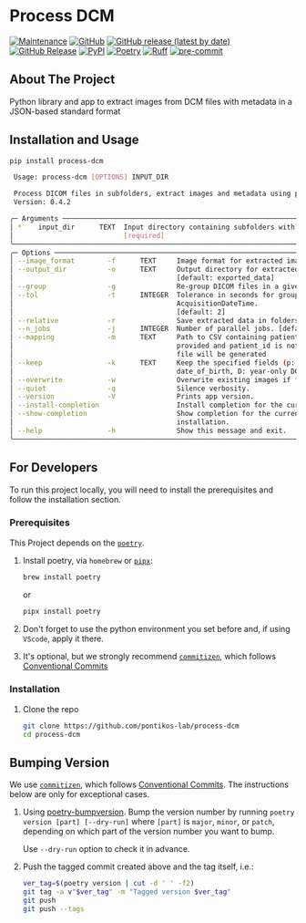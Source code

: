 # Process DCM

[![Maintenance](https://img.shields.io/badge/Maintained%3F-yes-green.svg?style=plastic)](https://github.com/pontikos-lab/process-dcm/graphs/commit-activity)
[![GitHub](https://img.shields.io/github/license/pontikos-lab/process-dcm?style=plastic)](https://github.com/pontikos-lab/process-dcm)
[![GitHub release (latest by date)](https://img.shields.io/github/v/release/pontikos-lab/process-dcm?display_name=tag&logo=github&style=plastic)](https://github.com/pontikos-lab/process-dcm)
[![GitHub Release](https://img.shields.io/github/release-date/pontikos-lab/process-dcm?style=plastic&logo=github)](https://github.com/pontikos-lab/process-dcm)
[![PyPI](https://img.shields.io/pypi/v/process-dcm?style=plastic&logo=pypi)](https://pypi.org/project/process-dcm/)
[![Poetry](https://img.shields.io/endpoint?style=plastic&url=https://python-poetry.org/badge/v0.json)](https://python-poetry.org/)
[![Ruff](https://img.shields.io/endpoint?style=plastic&url=https://raw.githubusercontent.com/astral-sh/ruff/main/assets/badge/v2.json)](https://github.com/astral-sh/ruff)
[![pre-commit](https://img.shields.io/badge/pre--commit-enabled-brightgreen?logo=pre-commit&logoColor=white&style=plastic)](https://github.com/pre-commit/pre-commit)

## About The Project

Python library and app to extract images from DCM files with metadata in a JSON-based standard format

## Installation and Usage

```bash
pip install process-dcm
```

```bash
 Usage: process-dcm [OPTIONS] INPUT_DIR

 Process DICOM files in subfolders, extract images and metadata using parallel processing.
 Version: 0.4.2

╭─ Arguments ─────────────────────────────────────────────────────────────────────────────────────────────────╮
│ *    input_dir      TEXT  Input directory containing subfolders with DICOM files. [default: None]           │
│                           [required]                                                                        │
╰─────────────────────────────────────────────────────────────────────────────────────────────────────────────╯
╭─ Options ───────────────────────────────────────────────────────────────────────────────────────────────────╮
│ --image_format        -f      TEXT     Image format for extracted images (png, jpg, webp). [default: png]   │
│ --output_dir          -o      TEXT     Output directory for extracted images and metadata.                  │
│                                        [default: exported_data]                                             │
│ --group               -g               Re-group DICOM files in a given folder by AcquisitionDateTime.       │
│ --tol                 -t      INTEGER  Tolerance in seconds for grouping DICOM files by                     │
│                                        AcquisitionDateTime.                                                 │
│                                        [default: 2]                                                         │
│ --relative            -r               Save extracted data in folders relative to _input_dir_.              │
│ --n_jobs              -j      INTEGER  Number of parallel jobs. [default: 1]                                │
│ --mapping             -m      TEXT     Path to CSV containing patient_id to study_id mapping. If not        │
│                                        provided and patient_id is not anonymised, a 'study_2_patient.csv'   │
│                                        file will be generated                                               │
│ --keep                -k      TEXT     Keep the specified fields (p: patient_key, n: names, d:              │
│                                        date_of_birth, D: year-only DOB, g: gender)                          │
│ --overwrite           -w               Overwrite existing images if found.                                  │
│ --quiet               -q               Silence verbosity.                                                   │
│ --version             -V               Prints app version.                                                  │
│ --install-completion                   Install completion for the current shell.                            │
│ --show-completion                      Show completion for the current shell, to copy it or customize the   │
│                                        installation.                                                        │
│ --help                -h               Show this message and exit.                                          │
╰─────────────────────────────────────────────────────────────────────────────────────────────────────────────╯
```

## For Developers

To run this project locally, you will need to install the prerequisites and follow the installation section.

### Prerequisites

This Project depends on the [`poetry`](https://python-poetry.org/).

1. Install poetry, via `homebrew` or [`pipx`](https://github.com/pypa/pipx):

   ```bash
   brew install poetry
   ```

   or

   ```bash
   pipx install poetry
   ```

2. Don't forget to use the python environment you set before and, if using `VScode`, apply it there.

3. It's optional, but we strongly recommend [`commitizen`](https://github.com/commitizen-tools/commitizen), which follows [Conventional Commits](https://www.conventionalcommits.org/)

### Installation

1. Clone the repo

   ```sh
   git clone https://github.com/pontikos-lab/process-dcm
   cd process-dcm
   ```

## Bumping Version

We use [`commitizen`](https://github.com/commitizen-tools/commitizen), which follows [Conventional Commits](https://www.conventionalcommits.org/). The instructions below are only for exceptional cases.

1. Using [poetry-bumpversion](https://github.com/monim67/poetry-bumpversion). Bump the version number by running `poetry version [part] [--dry-run]` where `[part]` is `major`, `minor`, or `patch`, depending on which part of the version number you want to bump.

   Use `--dry-run` option to check it in advance.

1. Push the tagged commit created above and the tag itself, i.e.:

   ```bash
   ver_tag=$(poetry version | cut -d ' ' -f2)
   git tag -a v"$ver_tag" -m "Tagged version $ver_tag"
   git push
   git push --tags
   ```
